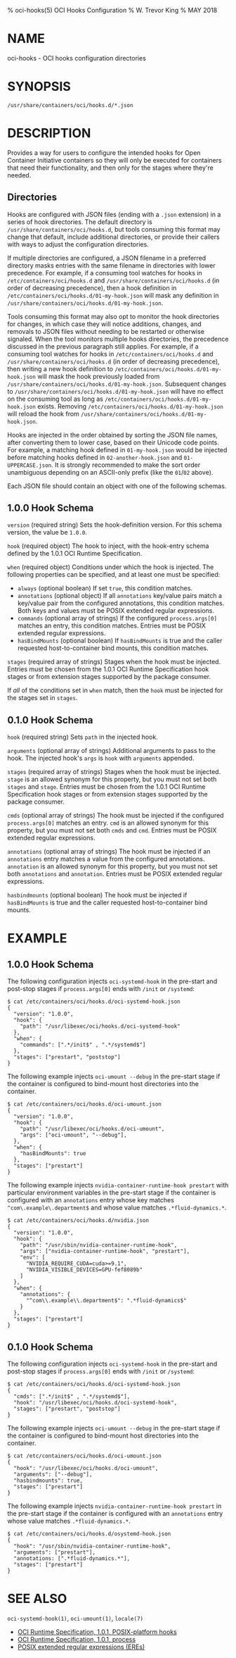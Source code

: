 % oci-hooks(5) OCI Hooks Configuration
% W. Trevor King
% MAY 2018

# NAME

oci-hooks - OCI hooks configuration directories

# SYNOPSIS

`/usr/share/containers/oci/hooks.d/*.json`

# DESCRIPTION

Provides a way for users to configure the intended hooks for Open Container Initiative containers so they will only be executed for containers that need their functionality, and then only for the stages where they're needed.

## Directories

Hooks are configured with JSON files (ending with a `.json` extension) in a series of hook directories.
The default directory is `/usr/share/containers/oci/hooks.d`, but tools consuming this format may change that default, include additional directories, or provide their callers with ways to adjust the configuration directories.

If multiple directories are configured, a JSON filename in a preferred directory masks entries with the same filename in directories with lower precedence.  For example, if a consuming tool watches for hooks in `/etc/containers/oci/hooks.d` and `/usr/share/containers/oci/hooks.d` (in order of decreasing precedence), then a hook definition in `/etc/containers/oci/hooks.d/01-my-hook.json` will mask any definition in `/usr/share/containers/oci/hooks.d/01-my-hook.json`.

Tools consuming this format may also opt to monitor the hook directories for changes, in which case they will notice additions, changes, and removals to JSON files without needing to be restarted or otherwise signaled.  When the tool monitors multiple hooks directories, the precedence discussed in the previous paragraph still applies.  For example, if a consuming tool watches for hooks in `/etc/containers/oci/hooks.d` and `/usr/share/containers/oci/hooks.d` (in order of decreasing precedence), then writing a new hook definition to `/etc/containers/oci/hooks.d/01-my-hook.json` will mask the hook previously loaded from `/usr/share/containers/oci/hooks.d/01-my-hook.json`.  Subsequent changes to `/usr/share/containers/oci/hooks.d/01-my-hook.json` will have no effect on the consuming tool as long as `/etc/containers/oci/hooks.d/01-my-hook.json` exists.  Removing `/etc/containers/oci/hooks.d/01-my-hook.json` will reload the hook from `/usr/share/containers/oci/hooks.d/01-my-hook.json`.

Hooks are injected in the order obtained by sorting the JSON file names, after converting them to lower case, based on their Unicode code points.
For example, a matching hook defined in `01-my-hook.json` would be injected before matching hooks defined in `02-another-hook.json` and `01-UPPERCASE.json`.
It is strongly recommended to make the sort order unambiguous depending on an ASCII-only prefix (like the `01`/`02` above).

Each JSON file should contain an object with one of the following schemas.

## 1.0.0 Hook Schema

`version` (required string)
  Sets the hook-definition version.  For this schema version, the value be `1.0.0`.

`hook` (required object)
  The hook to inject, with the hook-entry schema defined by the 1.0.1 OCI Runtime Specification.

`when` (required object)
  Conditions under which the hook is injected.  The following properties can be specified, and at least one must be specified:

  * `always` (optional boolean)
      If set `true`, this condition matches.
  * `annotations` (optional object)
      If all `annotations` key/value pairs match a key/value pair from the configured annotations, this condition matches.
      Both keys and values must be POSIX extended regular expressions.
  * `commands` (optional array of strings)
      If the configured `process.args[0]` matches an entry, this condition matches.
      Entries must be POSIX extended regular expressions.
  * `hasBindMounts` (optional boolean)
      If `hasBindMounts` is true and the caller requested host-to-container bind mounts, this condition matches.

`stages` (required array of strings)
  Stages when the hook must be injected.  Entries must be chosen from the 1.0.1 OCI Runtime Specification hook stages or from extension stages supported by the package consumer.

If *all* of the conditions set in `when` match, then the `hook` must be injected for the stages set in `stages`.

## 0.1.0 Hook Schema

`hook` (required string)
  Sets `path` in the injected hook.

`arguments` (optional array of strings)
  Additional arguments to pass to the hook.  The injected hook's `args` is `hook` with `arguments` appended.

`stages` (required array of strings)
  Stages when the hook must be injected.  `stage` is an allowed synonym for this property, but you must not set both `stages` and `stage`.  Entries must be chosen from the 1.0.1 OCI Runtime Specification hook stages or from extension stages supported by the package consumer.

`cmds` (optional array of strings)
  The hook must be injected if the configured `process.args[0]` matches an entry.  `cmd` is an allowed synonym for this property, but you must not set both `cmds` and `cmd`.  Entries must be POSIX extended regular expressions.

`annotations` (optional array of strings)
  The hook must be injected if an `annotations` entry matches a value from the configured annotations.  `annotation` is an allowed synonym for this property, but you must not set both `annotations` and `annotation`.  Entries must be POSIX extended regular expressions.

`hasbindmounts` (optional boolean)
  The hook must be injected if `hasBindMounts` is true and the caller requested host-to-container bind mounts.

# EXAMPLE

## 1.0.0 Hook Schema

The following configuration injects `oci-systemd-hook` in the pre-start and post-stop stages if `process.args[0]` ends with `/init` or `/systemd`:

```console
$ cat /etc/containers/oci/hooks.d/oci-systemd-hook.json
{
  "version": "1.0.0",
  "hook": {
    "path": "/usr/libexec/oci/hooks.d/oci-systemd-hook"
  },
  "when": {
    "commands": [".*/init$" , ".*/systemd$"]
  },
  "stages": ["prestart", "poststop"]
}
```

The following example injects `oci-umount --debug` in the pre-start stage if the container is configured to bind-mount host directories into the container.

```console
$ cat /etc/containers/oci/hooks.d/oci-umount.json
{
  "version": "1.0.0",
  "hook": {
    "path": "/usr/libexec/oci/hooks.d/oci-umount",
    "args": ["oci-umount", "--debug"],
  },
  "when": {
    "hasBindMounts": true
  },
  "stages": ["prestart"]
}
```

The following example injects `nvidia-container-runtime-hook prestart` with particular environment variables in the pre-start stage if the container is configured with an `annotations` entry whose key matches `^com\.example\.department$` and whose value matches `.*fluid-dynamics.*`.

```console
$ cat /etc/containers/oci/hooks.d/nvidia.json
{
  "version": "1.0.0",
  "hook": {
    "path": "/usr/sbin/nvidia-container-runtime-hook",
    "args": ["nvidia-container-runtime-hook", "prestart"],
    "env": [
      "NVIDIA_REQUIRE_CUDA=cuda>=9.1",
      "NVIDIA_VISIBLE_DEVICES=GPU-fef8089b"
    ]
  },
  "when": {
    "annotations": {
      "^com\\.example\\.department$": ".*fluid-dynamics$"
    }
  },
  "stages": ["prestart"]
}
```

## 0.1.0 Hook Schema

The following configuration injects `oci-systemd-hook` in the pre-start and post-stop stages if `process.args[0]` ends with `/init` or `/systemd`:

```console
$ cat /etc/containers/oci/hooks.d/oci-systemd-hook.json
{
  "cmds": [".*/init$" , ".*/systemd$"],
  "hook": "/usr/libexec/oci/hooks.d/oci-systemd-hook",
  "stages": ["prestart", "poststop"]
}
```

The following example injects `oci-umount --debug` in the pre-start stage if the container is configured to bind-mount host directories into the container.

```console
$ cat /etc/containers/oci/hooks.d/oci-umount.json
{
  "hook": "/usr/libexec/oci/hooks.d/oci-umount",
  "arguments": ["--debug"],
  "hasbindmounts": true,
  "stages": ["prestart"]
}
```

The following example injects `nvidia-container-runtime-hook prestart` in the pre-start stage if the container is configured with an `annotations` entry whose value matches `.*fluid-dynamics.*`.

```console
$ cat /etc/containers/oci/hooks.d/osystemd-hook.json
{
  "hook": "/usr/sbin/nvidia-container-runtime-hook",
  "arguments": ["prestart"],
  "annotations: [".*fluid-dynamics.*"],
  "stages": ["prestart"]
}
```

# SEE ALSO

`oci-systemd-hook(1)`, `oci-umount(1)`, `locale(7)`

* [OCI Runtime Specification, 1.0.1, POSIX-platform hooks](https://github.com/opencontainers/runtime-spec/blob/v1.0.1/config.md#posix-platform-hooks)
* [OCI Runtime Specification, 1.0.1, process](https://github.com/opencontainers/runtime-spec/blob/v1.0.1/config.md#process)
* [POSIX extended regular expressions (EREs)](https://pubs.opengroup.org/onlinepubs/9699919799/basedefs/V1_chap09.html#tag_09_04)
